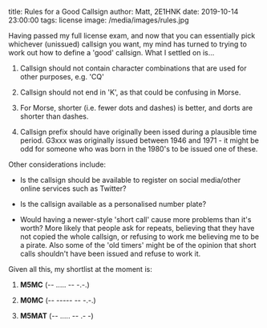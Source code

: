 title: Rules for a Good Callsign
author: Matt, 2E1HNK
date: 2019-10-14 23:00:00
tags: license
image: /media/images/rules.jpg



Having passed my full license exam, and now that you can essentially pick whichever (unissued) callsign you want, my mind has turned to trying to work out how to define a 'good' callsign. What I settled on is...


1. Callsign should not contain character combinations that are used for other purposes, e.g. 'CQ'

1. Callsign should not end in 'K', as that could be confusing in Morse.

1. For Morse, shorter (i.e. fewer dots and dashes) is better, and dorts are shorter than dashes.

1. Callsign prefix should have originally been issed during a plausible time period. G3xxx was originally issued between 1946 and 1971 - it might be odd for someone who was born in the 1980's to be issued one of these.

Other considerations include:

* Is the callsign should be available to register on social media/other online services such as Twitter?

* Is the callsign available as a personalised number plate?

* Would having a newer-style 'short call' cause more problems than it's worth? More likely that people ask for repeats, believing that they have not copied the whole callsign, or refusing to work me believing me to be a pirate. Also some of the 'old timers' might be of the opinion that short calls shouldn't have been issued and refuse to work it.

Given all this, my shortlist at the moment is:

1. **M5MC** (-- ..... -- -.-.)

1. **M0MC** (-- ----- -- -.-.)

1. **M5MAT** (-- ..... -- .- -)
